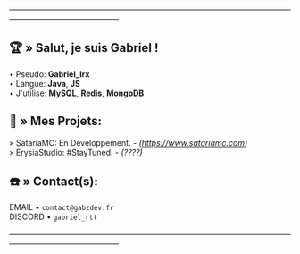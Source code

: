 ――――――――――――――――――――――――――――――――――――――――――――――――――

## 🏆​ » Salut, je suis Gabriel !

• Pseudo: **Gabriel_lrx**    
• Langue: **Java**, **JS**      
• J'utilise: **MySQL**, **Redis**, **MongoDB**  

## 📍​ » Mes Projets:

» SatariaMC: En Développement. - *(https://www.satariamc.com)*      
» ErysiaStudio: #StayTuned. - *(????)*

## ☎️​ » Contact(s):

EMAIL •  `contact@gabzdev.fr`    
DISCORD •  `gabriel_rtt`

――――――――――――――――――――――――――――――――――――――――――――――――――
